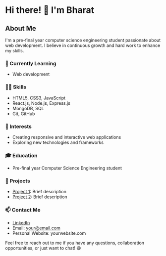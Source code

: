 # Hi there! 👋 I'm Bharat

## About Me

I'm a pre-final year computer science engineering student passionate about web development. I believe in continuous growth and hard work to enhance my skills.

### 🔭 Currently Learning
- Web development

### 🧑‍💻 Skills
- HTML5, CSS3, JavaScript
- React.js, Node.js, Express.js
- MongoDB, SQL
- Git, GitHub

### 🌱 Interests
- Creating responsive and interactive web applications
- Exploring new technologies and frameworks

### 🎓 Education
- Pre-final year Computer Science Engineering student

### 🚀 Projects
- [Project 1](link-to-project-1): Brief description
- [Project 2](link-to-project-2): Brief description

### 📫 Contact Me
- [LinkedIn](https://www.linkedin.com/in/bharat-kadam-044aa6247/)
- Email: your@email.com
- Personal Website: yourwebsite.com

Feel free to reach out to me if you have any questions, collaboration opportunities, or just want to chat! 😄
